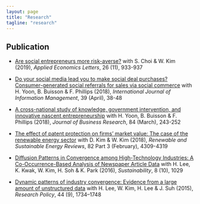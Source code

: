 ```yaml
---
layout: page
title: "Research"
tagline: "research"
---
```




## Publication
* [Are social entrepreneurs more risk-averse?](https://www.tandfonline.com/doi/abs/10.1080/13504851.2018.1524122) with S. Choi & W. Kim (2019), _Applied Economics Letters_, 26 (11), 933-937

* [Do your social media lead you to make social deal purchases? Consumer-generated social referrals for sales via social commerce](https://www.sciencedirect.com/science/article/pii/S0268401217300427) with H. Yoon, B. Buisson & F. Phillips (2018), _International Journal of Information Management_, 39 (April), 38-48

* [A cross-national study of knowledge, government intervention, and innovative nascent entrepreneurship](https://www.sciencedirect.com/science/article/abs/pii/S0148296317304861) with H. Yoon, B. Buisson & F. Phillips (2018), _Journal of Business Research_, 84 (March), 243-252

* [The effect of patent protection on firms’ market value: The case of the renewable energy sector](https://www.sciencedirect.com/science/article/pii/S1364032117311358) with D. Kim & W. Kim (2018), _Renewable and Sustainable Energy Reviews_, 82 Part 3 (February), 4309-4319

* [Diffusion Patterns in Convergence among High-Technology Industries: A Co-Occurrence-Based Analysis of Newspaper Article Data](http://www.mdpi.com/2071-1050/8/10/1029/htm) with H. Lee, K. Kwak, W. Kim, H. Soh & K. Park (2016), _Sustainability_, 8 (10), 1029


* [Dynamic patterns of industry convergence: Evidence from a large amount of unstructured data](http://www.sciencedirect.com/science/article/pii/S0048733315000220) with H. Lee, W. Kim, H. Lee & J. Suh (2015), _Research Policy_, 44 (9), 1734–1748
